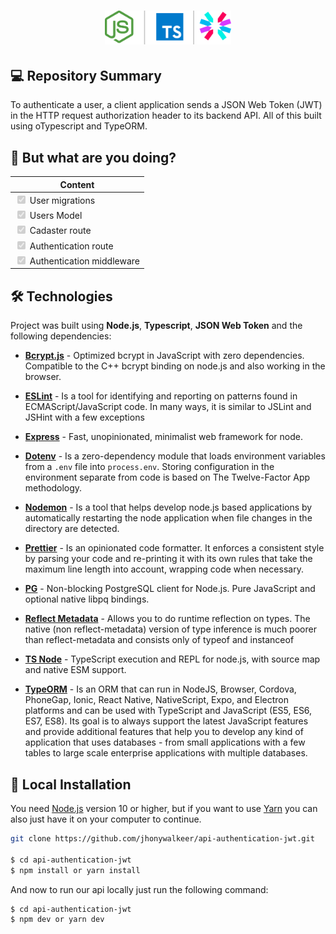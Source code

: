 <h1 align="center">
    <img width="40%"  alt="API Authentication JWT" src="./readme/assets/images/repo-icon-apijwt.svg" />
</h1>

## 💻 Repository Summary

To authenticate a user, a client application sends a JSON Web Token (JWT) in the HTTP request authorization header to its backend API. All of this built using oTypescript and TypeORM.

## 🚩 But what are you doing?

| Content                                                              |
| -------------------------------------------------------------------- |
| <input type="checkbox" disabled checked /> User migrations           |
| <input type="checkbox" disabled checked /> Users Model               |
| <input type="checkbox" disabled checked /> Cadaster route            |
| <input type="checkbox" disabled checked /> Authentication route      |
| <input type="checkbox" disabled checked /> Authentication middleware |

## 🛠 Technologies

Project was built using **Node.js**, **Typescript**, **JSON Web Token** and the following dependencies:

- **[Bcrypt.js](https://www.npmjs.com/package/bcryptjs)** - Optimized bcrypt in JavaScript with zero dependencies. Compatible to the C++ bcrypt binding on node.js and also working in the browser.

- **[ESLint](https://www.npmjs.com/package/eslint)** - Is a tool for identifying and reporting on patterns found in ECMAScript/JavaScript code. In many ways, it is similar to JSLint and JSHint with a few exceptions

- **[Express](https://www.npmjs.com/package/express)** - Fast, unopinionated, minimalist web framework for node.

- **[Dotenv](https://www.npmjs.com/package/dotenv)** - Is a zero-dependency module that loads environment variables from a `.env` file into `process.env`. Storing configuration in the environment separate from code is based on The Twelve-Factor App methodology.

- **[Nodemon](https://www.npmjs.com/package/nodemon)** - Is a tool that helps develop node.js based applications by automatically restarting the node application when file changes in the directory are detected.

- **[Prettier](https://www.npmjs.com/package/prettier)** - Is an opinionated code formatter. It enforces a consistent style by parsing your code and re-printing it with its own rules that take the maximum line length into account, wrapping code when necessary.

- **[PG](https://www.npmjs.com/package/pg)** - Non-blocking PostgreSQL client for Node.js. Pure JavaScript and optional native libpq bindings.

- **[Reflect Metadata](https://www.npmjs.com/package/reflect-metadata)** - Allows you to do runtime reflection on types. The native (non reflect-metadata) version of type inference is much poorer than reflect-metadata and consists only of typeof and instanceof

- **[TS Node](https://www.npmjs.com/package/ts-node)** - TypeScript execution and REPL for node.js, with source map and native ESM support.

- **[TypeORM](https://www.npmjs.com/package/typeorm)** - Is an ORM that can run in NodeJS, Browser, Cordova, PhoneGap, Ionic, React Native, NativeScript, Expo, and Electron platforms and can be used with TypeScript and JavaScript (ES5, ES6, ES7, ES8). Its goal is to always support the latest JavaScript features and provide additional features that help you to develop any kind of application that uses databases - from small applications with a few tables to large scale enterprise applications with multiple databases.

## 🔨 Local Installation

You need [Node.js](https://nodejs.org) version 10 or higher, but if you want to use [Yarn](https://yarnpkg.com/) you can also just have it on your computer to continue.

```bash
git clone https://github.com/jhonywalkeer/api-authentication-jwt.git

$ cd api-authentication-jwt
$ npm install or yarn install
```

And now to run our api locally just run the following command:

```bash
$ cd api-authentication-jwt
$ npm dev or yarn dev
```
